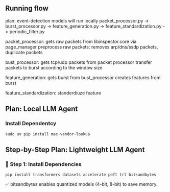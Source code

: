 Running flow
----------------
plan: event-detection models will run locally
packet_processor.py -> burst_processor.py -> feature_generation.py -> feature_standardization.py -> periodic_filter.py

packet_processor: 
gets raw packets from libinspector.core via page_manager
preprocess raw packets: removes arp/dns/ssdp packets, duplicate packets

bust_processor: 
gets tcp/udp packets from packet processor 
transfer packets to burst according to the window size 

feature_generation:
gets burst from bust_processor
creates features from burst 

feature_standardization:
standerdiuze feature 

## Plan: Local LLM Agent

### Install Dependentcy
`sudo uv pip install mac-vendor-lookup`



## Step-by-Step Plan: Lightweight LLM Agent

### 🧱 Step 1: Install Dependencies

`pip install transformers datasets accelerate peft trl bitsandbytes`

✅ bitsandbytes enables quantized models (4-bit, 8-bit) to save memory.